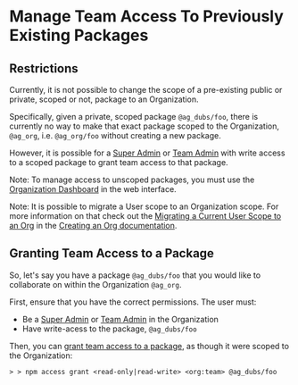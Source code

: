 <!--
title: 07 - Pre-Existing Packages
featured: true
-->

# Manage Team Access To Previously Existing Packages

## Restrictions

Currently, it is not possible to change the scope of a pre-existing
public or private, scoped or not, package to an Organization.

Specifically, given a private, scoped package `@ag_dubs/foo`,
there is currently no way to make that exact package scoped to
the Organization, `@ag_org`, i.e. `@ag_org/foo` without creating
a new package.

However, it is possible for a [Super Admin] or [Team Admin] with
write access to a scoped package to grant team access to that
package.

Note: To manage access to unscoped packages, you must use the 
[Organization Dashboard] in the web interface.

Note: It is possible to migrate a User scope to an Organization scope.
For more information on that check out the
[Migrating a Current User Scope to an Org][1] in the [Creating an Org
documentation][2].

## Granting Team Access to a Package

So, let's say you have a package `@ag_dubs/foo` that you would like to
collaborate on within the Organization `@ag_org`.

First, ensure that you have the correct permissions. The user must:
- Be a [Super Admin] or [Team Admin] in the Organization
- Have write-acess to the package, `@ag_dubs/foo`

Then, you can [grant team access to a package][3], as though it were scoped
to the Organization:

```
> > npm access grant <read-only|read-write> <org:team> @ag_dubs/foo
```

[Super Admin]: /orgs/roles#super-admin
[Team Admin]: /orgs/roles#team-admin
[1]: /orgs/setup#migrating-an-existing-username-to-an-org
[2]: /orgs/setup
[3]: /orgs/package-access#granting-access
[Organization Dashboard]: /orgs/setup#organization-dashboard
